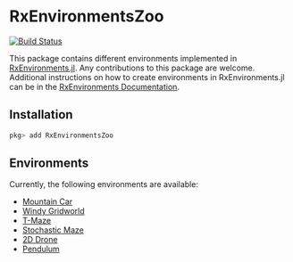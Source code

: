 # RxEnvironmentsZoo

[![Build Status](https://github.com/biaslab/RxEnvironmentsZoo.jl/actions/workflows/CI.yml/badge.svg?branch=main)](https://github.com/biaslab/RxEnvironmentsZoo.jl/actions/workflows/CI.yml?query=branch%3Amain)

This package contains different environments implemented in [RxEnvironments.jl](https://www.github.com/reactivebayes/RxEnvironments.jl). Any contributions to this package are welcome. Additional instructions on how to create environments in RxEnvironments.jl can be in the [RxEnvironments Documentation](https://biaslab.github.io/RxEnvironments.jl/stable/).

## Installation
    
```julia
pkg> add RxEnvironmentsZoo
 ```

## Environments

Currently, the following environments are available:
 - [Mountain Car](link_to_mountain_car)
 - [Windy Gridworld](link_to_windy_gridworld)
 - [T-Maze](link_to_t_maze)
 - [Stochastic Maze](link_to_stochastic_maze)
 - [2D Drone](link_to_2d_drone)
 - [Pendulum](link_to_pendulum)